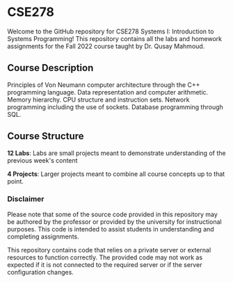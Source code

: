 # CSE278
Welcome to the GitHub repository for CSE278 Systems I: Introduction to Systems Programming! This repository contains all the labs and homework assignments for the Fall 2022 course taught by Dr. Qusay Mahmoud.

## Course Description
Principles of Von Neumann computer architecture through the C++ programming language. Data representation and computer arithmetic. Memory hierarchy. CPU structure and instruction sets. Network programming including the use of sockets. Database programming through SQL.

## Course Structure

**12 Labs**: Labs are small projects meant to demonstrate understanding of the previous week's content

**4 Projects**: Larger projects meant to combine all course concepts up to that point.

### Disclaimer

Please note that some of the source code provided in this repository may be authored by the professor or provided by the university for instructional purposes. This code is intended to assist students in understanding and completing assignments.

This repository contains code that relies on a private server or external resources to function correctly. The provided code may not work as expected if it is not connected to the required server or if the server configuration changes.
